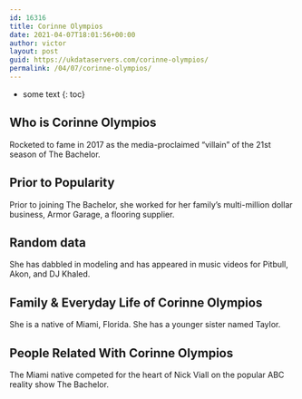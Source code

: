 ```yaml
---
id: 16316
title: Corinne Olympios
date: 2021-04-07T18:01:56+00:00
author: victor
layout: post
guid: https://ukdataservers.com/corinne-olympios/
permalink: /04/07/corinne-olympios/
---
```


* some text
{: toc}


## Who is Corinne Olympios



Rocketed to fame in 2017 as the media-proclaimed &#8220;villain&#8221; of the 21st season of The Bachelor.

                
                
                
## Prior to Popularity



Prior to joining The Bachelor, she worked for her family&#8217;s multi-million dollar business, Armor Garage, a flooring supplier.

                
                
                
## Random data



She has dabbled in modeling and has appeared in music videos for Pitbull, Akon, and DJ Khaled.

                
                
                
## Family & Everyday Life of Corinne Olympios



She is a native of Miami, Florida. She has a younger sister named Taylor.

                
                
                
## People Related With Corinne Olympios



The Miami native competed for the heart of Nick Viall on the popular ABC reality show The Bachelor.

                
              
            
          
          
          